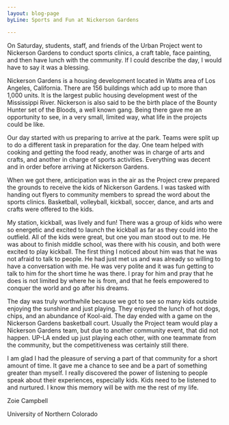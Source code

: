 ```yaml
---
layout: blog-page
byLine: Sports and Fun at Nickerson Gardens

---
```

On Saturday, students, staff, and friends of the Urban Project went to Nickerson Gardens to conduct sports clinics, a craft table, face painting, and then have lunch with the community. If I could describe the day, I would have to say it was a blessing.

Nickerson Gardens is a housing development located in Watts area of Los Angeles, California. There are 156 buildings which add up to more than 1,000 units. It is the largest public housing development west of the Mississippi River. Nickerson is also said to be the birth place of the Bounty Hunter set of the Bloods, a well known gang. Being there gave me an opportunity to see, in a very small, limited way, what life in the projects could be like.

Our day started with us preparing to arrive at the park. Teams were split up to do a different task in preparation for the day. One team helped with cooking and getting the food ready, another was in charge of arts and crafts, and another in charge of sports activities. Everything was decent and in order before arriving at Nickerson Gardens.

When we got there, anticipation was in the air as the Project crew prepared the grounds to receive the kids of Nickerson Gardens. I was tasked with handing out flyers to community members to spread the word about the sports clinics. Basketball, volleyball, kickball, soccer, dance, and arts and crafts were offered to the kids.

My station, kickball, was lively and fun! There was a group of kids who were so energetic and excited to launch the kickball as far as they could into the outfield. All of the kids were great, but one you man stood out to me. He was about to finish middle school, was there with his cousin, and both were excited to play kickball. The first thing I noticed about him was that he was not afraid to talk to people. He had just met us and was already so willing to have a conversation with me. He was very polite and it was fun getting to talk to him for the short time he was there. I pray for him and pray that he does is not limited by where he is from, and that he feels empowered to conquer the world and go after his dreams.

The day was truly worthwhile because we got to see so many kids outside enjoying the sunshine and just playing. They enjoyed the lunch of hot dogs, chips, and an abundance of Kool-aid. The day ended with a game on the Nickerson Gardens basketball court. Usually the Project team would play a Nickerson Gardens team, but due to another community event, that did not happen. UP-LA ended up just playing each other, with one teammate from the community, but the competitiveness was certainly still there.

I am glad I had the pleasure of serving a part of that community for a short amount of time. It gave me a chance to see and be a part of something greater than myself. I really discovered the power of listening to people speak about their experiences, especially kids. Kids need to be listened to and nurtured. I know this memory will be with me the rest of my life.

Zoie Campbell 

University of Northern Colorado